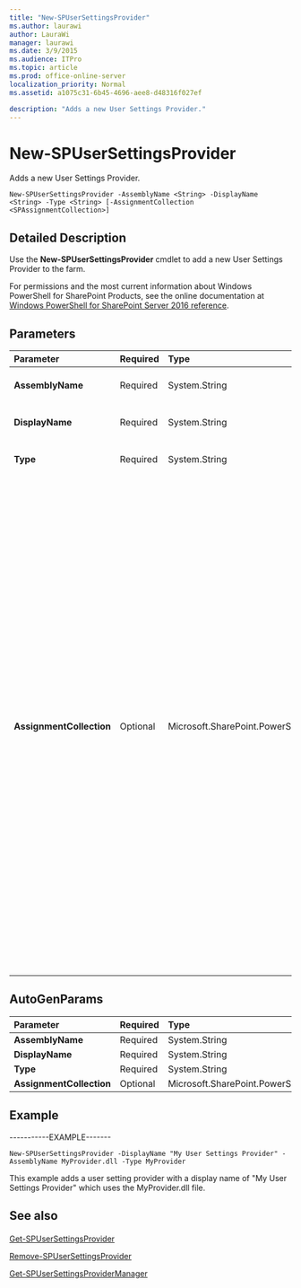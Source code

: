 ```yaml
---
title: "New-SPUserSettingsProvider"
ms.author: laurawi
author: LauraWi
manager: laurawi
ms.date: 3/9/2015
ms.audience: ITPro
ms.topic: article
ms.prod: office-online-server
localization_priority: Normal
ms.assetid: a1075c31-6b45-4696-aee8-d48316f027ef

description: "Adds a new User Settings Provider."
---
```


# New-SPUserSettingsProvider

Adds a new User Settings Provider.
  
```
New-SPUserSettingsProvider -AssemblyName <String> -DisplayName <String> -Type <String> [-AssignmentCollection <SPAssignmentCollection>]
```

## Detailed Description

Use the **New-SPUserSettingsProvider** cmdlet to add a new User Settings Provider to the farm. 
  
For permissions and the most current information about Windows PowerShell for SharePoint Products, see the online documentation at [Windows PowerShell for SharePoint Server 2016 reference](https://go.microsoft.com/fwlink/p/?LinkId=671715).
  
## Parameters

|**Parameter**|**Required**|**Type**|**Description**|
|:-----|:-----|:-----|:-----|
|**AssemblyName** <br/> |Required  <br/> |System.String  <br/> |Specifies the assembly name for the provider.  <br/> |
|**DisplayName** <br/> |Required  <br/> |System.String  <br/> |Specifies the display name to use for this provider.  <br/> |
|**Type** <br/> |Required  <br/> |System.String  <br/> |Specifies the type name to use for this provider.  <br/> |
|**AssignmentCollection** <br/> |Optional  <br/> |Microsoft.SharePoint.PowerShell.SPAssignmentCollection  <br/> |Manages objects for the purpose of proper disposal. Use of objects, such as **SPWeb** or **SPSite**, can use large amounts of memory and use of these objects in Windows PowerShell scripts requires proper memory management. Using the **SPAssignment** object, you can assign objects to a variable and dispose of the objects after they are needed to free up memory. When **SPWeb**, **SPSite**, or **SPSiteAdministration** objects are used, the objects are automatically disposed of if an assignment collection or the **Global** parameter is not used.  <br/> > [!NOTE]> When the **Global** parameter is used, all objects are contained in the global store. If objects are not immediately used, or disposed of by using the **Stop-SPAssignment** command, an out-of-memory scenario can occur.           |
   
## AutoGenParams

|**Parameter**|**Required**|**Type**|**Description**|
|:-----|:-----|:-----|:-----|
|**AssemblyName** <br/> |Required  <br/> |System.String  <br/> ||
|**DisplayName** <br/> |Required  <br/> |System.String  <br/> ||
|**Type** <br/> |Required  <br/> |System.String  <br/> ||
|**AssignmentCollection** <br/> |Optional  <br/> |Microsoft.SharePoint.PowerShell.SPAssignmentCollection  <br/> ||
   
## Example

-----------EXAMPLE-------
  
```
New-SPUserSettingsProvider -DisplayName "My User Settings Provider" -AssemblyName MyProvider.dll -Type MyProvider
```

This example adds a user setting provider with a display name of "My User Settings Provider" which uses the MyProvider.dll file.
  
## See also

#### 

[Get-SPUserSettingsProvider](get-spusersettingsprovider.md)
  
[Remove-SPUserSettingsProvider](remove-spusersettingsprovider.md)
  
[Get-SPUserSettingsProviderManager](get-spusersettingsprovidermanager.md)

